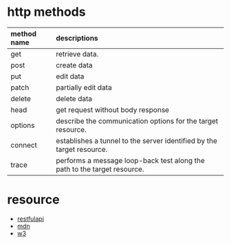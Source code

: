 
# http methods



| method name    | descriptions     |
| :------------- | :------------- |
| get|  retrieve data.  |
| post| create data   |
| put|  edit data  |
| patch|  partially edit data  |
| delete| delete data   |
| head| get request without body response   |
| options| describe the communication options for the target resource.   |
| connect | establishes a tunnel to the server identified by the target resource.   |
| trace |  performs a message loop-back test along the path to the target resource.  |

# resource

* [restfulapi](https://restfulapi.net/http-methods/)
* [mdn](https://developer.mozilla.org/en-US/docs/Web/HTTP/Methods)
* [w3](https://www.w3.org/Protocols/rfc2616/rfc2616-sec9.html)
